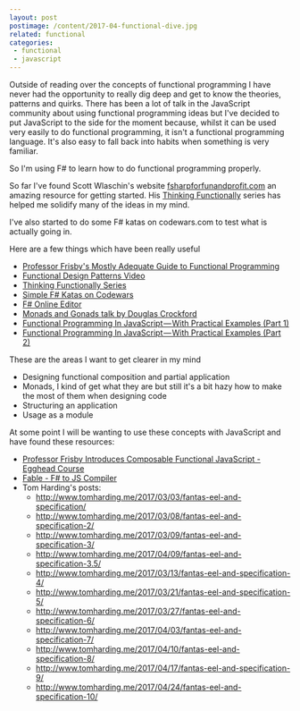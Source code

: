 ```yaml
---
layout: post
postimage: /content/2017-04-functional-dive.jpg
related: functional
categories:
 - functional
 - javascript
---
```


Outside of reading over the concepts of functional programming I have never had the opportunity to really dig deep and get to know the theories, patterns and quirks. There has been a lot of talk in the JavaScript community about using functional programming ideas but I've decided to put JavaScript to the side for the moment because, whilst it can be used very easily to do functional programming, it isn't a functional programming language. It's also easy to fall back into habits when something is very familiar.

So I'm using F# to learn how to do functional programming properly.

So far I've found Scott Wlaschin's website [fsharpforfunandprofit.com](https://fsharpforfunandprofit.com/) an amazing resource for getting started. His [Thinking Functionally](https://fsharpforfunandprofit.com/series/thinking-functionally.html) series has helped me solidify many of the ideas in my mind.

I've also started to do some F# katas on codewars.com to test what is actually going in.

Here are a few things which have been really useful

 - [Professor Frisby's Mostly Adequate Guide to Functional Programming](https://drboolean.gitbooks.io/mostly-adequate-guide/)
 - [Functional Design Patterns Video](https://vimeo.com/113588389)
 - [Thinking Functionally Series](https://fsharpforfunandprofit.com/series/thinking-functionally.html)
 - [Simple F# Katas on Codewars](https://www.codewars.com/kata/search/fsharp?q=&r%5B%5D=-8)
 - [F# Online Editor](https://glot.io/new/fsharp)
 - [Monads and Gonads talk by Douglas Crockford](https://www.youtube.com/watch?v=b0EF0VTs9Dc)
 - [Functional Programming In JavaScript — With Practical Examples (Part 1)](https://medium.freecodecamp.com/functional-programming-in-js-with-practical-examples-part-1-87c2b0dbc276)
 - [Functional Programming In JavaScript — With Practical Examples (Part 2)](https://medium.freecodecamp.com/functional-programming-in-js-with-practical-examples-part-2-429d2e8ccc9e)
 
 These are the areas I want to get clearer in my mind
 
  - Designing functional composition and partial application
  - Monads, I kind of get what they are but still it's a bit hazy how to make the most of them when designing code
  - Structuring an application
  - Usage as a module
  
  At some point I will be wanting to use these concepts with JavaScript and have found these resources:
  
   - [Professor Frisby Introduces Composable Functional JavaScript - Egghead Course](https://egghead.io/courses/professor-frisby-introduces-composable-functional-javascript)
   - [Fable - F# to JS Compiler](http://fable.io/)
   - Tom Harding's posts:
       - http://www.tomharding.me/2017/03/03/fantas-eel-and-specification/
       - http://www.tomharding.me/2017/03/08/fantas-eel-and-specification-2/
       - http://www.tomharding.me/2017/03/09/fantas-eel-and-specification-3/
       - http://www.tomharding.me/2017/04/09/fantas-eel-and-specification-3.5/
       - http://www.tomharding.me/2017/03/13/fantas-eel-and-specification-4/
       - http://www.tomharding.me/2017/03/21/fantas-eel-and-specification-5/
       - http://www.tomharding.me/2017/03/27/fantas-eel-and-specification-6/
       - http://www.tomharding.me/2017/04/03/fantas-eel-and-specification-7/
       - http://www.tomharding.me/2017/04/10/fantas-eel-and-specification-8/
       - http://www.tomharding.me/2017/04/17/fantas-eel-and-specification-9/
       - http://www.tomharding.me/2017/04/24/fantas-eel-and-specification-10/
       
       
  
